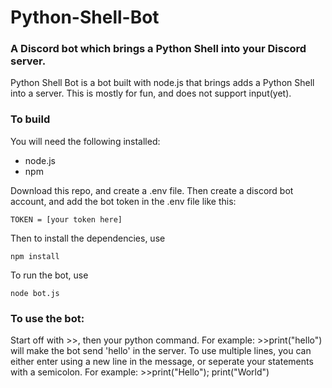 # Python-Shell-Bot
### A Discord bot which brings a Python Shell into your Discord server.

Python Shell Bot is a bot built with node.js that brings adds a Python Shell into a server. This is mostly for fun, and does not support input(yet).

### To build 
You will need the following installed:
* node.js
* npm

Download this repo, and create a .env file. Then create a discord bot account, and add the bot token in the .env file like this: 

`TOKEN = [your token here]`

Then to install the dependencies, use 

`npm install`

To run the bot, use 

`node bot.js`

### To use the bot:
Start off with >>, then your python command. For example: >>print("hello") will make the bot send 'hello' in the server. To use multiple lines, you can either enter using a new line in the message, or seperate your statements with a semicolon. For example: >>print("Hello"); print("World")

